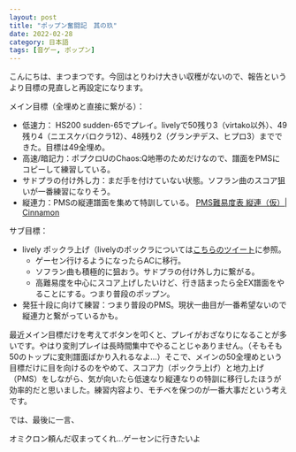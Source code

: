 ```yaml
---
layout: post
title: "ポップン奮闘記　其の玖"
date: 2022-02-28
category: 日本語
tags: [音ゲー, ポップン]
---
```


こんにちは、まつまつです。今回はとりわけ大きい収穫がないので、報告というより目標の見直しと再設定になります。

メイン目標（全埋めと直接に繋がる）：
* 低速力： HS200 sudden-65でプレイ。livelyで50残り3（virtako以外）、49残り4（ニエスケバロクラ12）、48残り2（グランヂデス、ヒプロ3）までできた。目標は49全埋め。
* 高速/暗記力：ポプクロUのChaos:Q地帯のためだけなので、譜面をPMSにコピーして練習している。
* サドプラの付け外し力：まだ手を付けていない状態。ソフラン曲のスコア狙いが一番練習になりそう。
* 縦連力：PMSの縦連譜面を集めて特訓している。 [PMS難易度表 縦連（仮）| Cinnamon](https://usertables.cinnamon.link/t/pmstateren)

サブ目標：
* lively ポックラ上げ（livelyのポックラについては[こちらのツイート](https://twitter.com/ssdh233/status/1492520374365409287?s=20&t=iK0XmAKOxIBC2MeA2KaPDQ)に参照。
  * ゲーセン行けるようになったらACに移行。
  * ソフラン曲も積極的に狙おう。サドプラの付け外し力に繋がる。
  * 高難易度を中心にスコア上げしたいけど、行き詰まったら全EX譜面をやることにする。つまり普段のポップン。
* 発狂十段に向けて練習：つまり普段のPMS。現状一曲目が一番希望ないので縦連力と繋がっているかも。

最近メイン目標だけを考えてボタンを叩くと、プレイがおざなりになることが多いです。やはり変則プレイは長時間集中でやることじゃありません。（そもそも50のトップに変則譜面ばかり入れるなよ…）そこで、メインの50全埋めという目標だけに目を向けるのをやめて、スコア力（ポックラ上げ）と地力上げ（PMS）をしながら、気が向いたら低速なり縦連なりの特訓に移行したほうが効率的だと思いました。練習内容より、モチベを保つのが一番大事だという考えです。

では、最後に一言、

オミクロン頼んだ収まってくれ...ゲーセンに行きたいよ